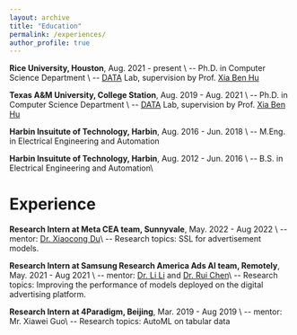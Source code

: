 ```yaml
---
layout: archive
title: "Education"
permalink: /experiences/
author_profile: true
---
```


**Rice University, Houston**, Aug. 2021 - present \\
-- Ph.D. in Computer Science Department \\
-- [DATA](https://cs.rice.edu/~xh37/index.html) Lab, supervision by Prof. [Xia Ben Hu](https://cs.rice.edu/~xh37/index.html)

**Texas A&M University, College Station**, Aug. 2019 - Aug. 2021 \\
-- Ph.D. in Computer Science Department \\
-- [DATA](http://people.tamu.edu/~guangzhou92/Data_Lab/) Lab, supervision by Prof. [Xia Ben Hu](https://people.engr.tamu.edu/xiahu/index.html)

**Harbin Insuitute of Technology, Harbin**, Aug. 2016 - Jun. 2018 \\
-- M.Eng. in Electrical Engineering and Automation

**Harbin Insuitute of Technology, Harbin**, Aug. 2012 - Jun. 2016 \\
-- B.S. in Electrical Engineering and Automation\\
<br />

Experience
=====
**Research Intern at Meta CEA team, Sunnyvale**, May. 2022 - Aug 2022 \\
-- mentor: [Dr. Xiaocong Du](https://scholar.google.com/citations?user=wctRExYAAAAJ&hl=en)\\
-- Research topics: SSL for advertisement models.

**Research Intern at Samsung Research America Ads AI team, Remotely**, May. 2021 - Aug 2021 \\
-- mentor: [Dr. Li Li](https://scholar.google.com/citations?user=FPcI7HkAAAAJ&hl=en) and [Dr. Rui Chen](https://scholar.google.com/citations?user=ngVttWUAAAAJ&hl=en)\\
-- Research topics: Improving the performance of models deployed on the digital advertising platform.

**Research Intern at 4Paradigm, Beijing**, Mar. 2019 - Aug 2019 \\
-- mentor: Mr. Xiawei Guo\\
-- Research topics: AutoML on tabular data
